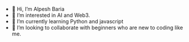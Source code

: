 - 👋 Hi, I’m Alpesh Baria
- 👀 I’m interested in AI and Web3.
- 🌱 I’m currently learning Python and javascript
- 💞️ I’m looking to collaborate  with beginners who are new to coding like me.

<!---
alpesh677/alpesh677 is a ✨ special ✨ repository because its `README.md` (this file) appears on your GitHub profile.
You can click the Preview link to take a look at your changes.
--->
